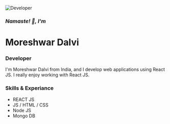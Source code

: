 ![Developer](https://github.com/DalviMoreshwar/DalviMoreshwar/blob/main/banner-removebg-preview.png)

### *Namaste! 👋, I'm* 
# Moreshwar Dalvi
### Developer

I'm Moreshwar Dalvi from India, and I develop web applications using React JS. I really enjoy working with React JS.

### Skills & Experiance
* REACT JS  
* JS / HTML / CSS  
* Node JS 
* Mongo DB


